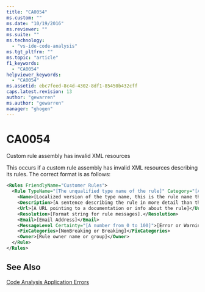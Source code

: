```yaml
---
title: "CA0054"
ms.custom: ""
ms.date: "10/19/2016"
ms.reviewer: ""
ms.suite: ""
ms.technology: 
  - "vs-ide-code-analysis"
ms.tgt_pltfrm: ""
ms.topic: "article"
f1_keywords: 
  - "CA0054"
helpviewer_keywords: 
  - "CA0054"
ms.assetid: ebc7feed-8c4d-4302-8df1-85450b432cff
caps.latest.revision: 13
author: "gewarren"
ms.author: "gewarren"
manager: "ghogen"
---
```

# CA0054
Custom rule assembly has invalid XML resources  
  
 This occurs if a custom rule assembly has invalid XML resources describing its rules. The correct format is as follows:  
  
 ```xml
 <Rules FriendlyName="Customer Rules">  
   <Rule TypeName="[The unqualified type name of the rule]" Category="[A category name such as Customer.Usage]" CheckId="[An identifier for the rule that is at least unique within the same category]">  
     <Name>[Localized version of the type name, this is the rule name that appears in the UI]</Name>  
     <Description>[A sentence describing the rule in more detail than the name].</Description>  
     <Url>[A URL pointing to a documentation or info about the rule]</Url>  
     <Resolution>[Format string for rule messages].</Resolution>  
     <Email>[Email Address]</Email>  
     <MessageLevel Certainty="[A number from 0 to 100]">[Error or Warning]</MessageLevel>  
     <FixCategories>[NonBreaking or Breaking]</FixCategories>  
     <Owner>[Rule owner name or group]</Owner>  
   </Rule>  
 </Rules>  
 ```
  
## See Also  
 [Code Analysis Application Errors](../code-quality/code-analysis-application-errors.md)   
